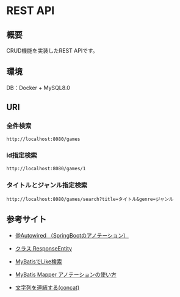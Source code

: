 # REST API

## 概要
CRUD機能を実装したREST APIです。  


## 環境
DB：Docker + MySQL8.0


## URI

### 全件検索
`http://localhost:8080/games`

### id指定検索
`http://localhost:8080/games/1`

### タイトルとジャンル指定検索
`http://localhost:8080/games/search?title=タイトル&genre=ジャンル`


## 参考サイト
* [@Autowired （SpringBootのアノテーション）](https://springhack.com/autowired-%EF%BC%88springboot%E3%81%AE%E3%82%A2%E3%83%8E%E3%83%86%E3%83%BC%E3%82%B7%E3%83%A7%E3%83%B3%EF%BC%89/)

* [クラス ResponseEntity<T>](https://spring.pleiades.io/spring-framework/docs/current/javadoc-api/org/springframework/http/ResponseEntity.html)

* [MyBatisでLike検索](https://qiita.com/ryuken/items/c160c3b6ed045dc0b435)

* [MyBatis Mapper アノテーションの使い方](https://qiita.com/d-yosh/items/a2bec9718bccfe15a6ae#insert-update-select-delete)

* [文字列を連結する(concat)](https://www.javadrive.jp/javascript/string/index7.html)
